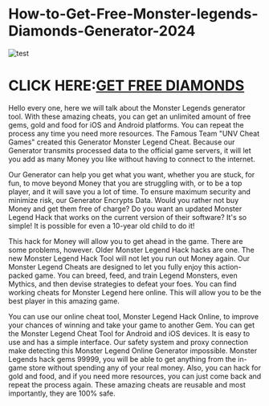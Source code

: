 # How-to-Get-Free-Monster-legends-Diamonds-Generator-2024

![test](https://encrypted-tbn0.gstatic.com/images?q=tbn:ANd9GcQzNua4eGcXfbQIkJigTm4_HM_K56-xMe0uujYmuevq1Ecd_HkpoU3s4_WjGxvUuCguK6c&usqp=CAU)

# CLICK HERE:[GET FREE DIAMONDS](https://ragamer.com/monsterlegends/)

Hello every one, here we will talk about the Monster Legends generator tool. With these amazing cheats, you can get an unlimited amount of free gems, gold and food for iOS and Android platforms. You can repeat the process any time you need more resources. The Famous Team "UNV Cheat Games" created this Generator Monster Legend Cheat. Because our Generator transmits processed data to the official game servers, it will let you add as many Money you like without having to connect to the internet.

Our Generator can help you get what you want, whether you are stuck, for fun, to move beyond Money that you are struggling with, or to be a top player, and it will save you a lot of time. To ensure maximum security and minimize risk, our Generator Encrypts Data. Would you rather not buy Money and get them free of charge? Do you want an updated Monster Legend Hack that works on the current version of their software? It's so simple! It is possible for even a 10-year old child to do it!

This hack for Money will allow you to get ahead in the game. There are some problems, however. Older Monster Legend Hack hacks are one. The new Monster Legend Hack Tool will not let you run out Money again. Our Monster Legend Cheats are designed to let you fully enjoy this action-packed game. You can breed, feed, and train Legend Monsters, even Mythics, and then devise strategies to defeat your foes. You can find working cheats for Monster Legend here online. This will allow you to be the best player in this amazing game. 

You can use our online cheat tool, Monster Legend Hack Online, to improve your chances of winning and take your game to another Gem. You can get the Monster Legend Cheat Tool for Android and iOS devices. It is easy to use and has a simple interface. Our safety system and proxy connection make detecting this Monster Legend Online Generator impossible. Monster Legends hack gems 99999, you will be able to get anything from the in-game store without spending any of your real money. Also, you can hack for gold and food, and if you need more resources, you can just come back and repeat the process again. These amazing cheats are reusable and most importantly, they are 100% safe.




